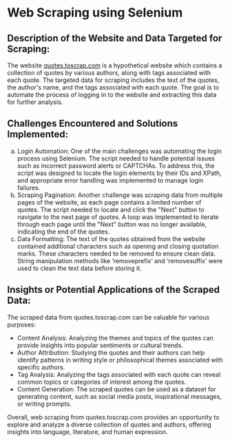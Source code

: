 # Web Scraping using Selenium

##	Description of the Website and Data Targeted for Scraping:

The website [quotes.toscrap.com](http://quotes.toscrape.com/) is a hypothetical website which contains a collection of quotes by various authors, along with tags associated with each quote. The targeted data for scraping includes the text of the quotes, the author's name, and the tags associated with each quote. The goal is to automate the process of logging in to the website and extracting this data for further analysis.

##	Challenges Encountered and Solutions Implemented:

<ol type='a'>
  <li>Login Automation: One of the main challenges was automating the login process using Selenium. The script needed to handle potential issues such as incorrect password alerts or CAPTCHAs. To address this, the script was designed to locate the login elements by their IDs and XPath, and appropriate error handling was implemented to manage login failures.</li>
  <li>Scraping Pagination: Another challenge was scraping data from multiple pages of the website, as each page contains a limited number of quotes. The script needed to locate and click the "Next" button to navigate to the next page of quotes. A loop was implemented to iterate through each page until the "Next" button was no longer available, indicating the end of the quotes.</li>
  <li>Data Formatting: The text of the quotes obtained from the website contained additional characters such as opening and closing quotation marks. These characters needed to be removed to ensure clean data. String manipulation methods like ‘removeprefix’ and ‘removesuffix’ were used to clean the text data before storing it.</li>
</ol>

##	Insights or Potential Applications of the Scraped Data:

The scraped data from quotes.toscrap.com can be valuable for various purposes:

<ul>
  <li>Content Analysis: Analyzing the themes and topics of the quotes can provide insights into popular sentiments or cultural trends.</li>
  <li>Author Attribution: Studying the quotes and their authors can help identify patterns in writing style or philosophical themes associated with specific authors.</li>
  <li>Tag Analysis: Analyzing the tags associated with each quote can reveal common topics or categories of interest among the quotes.</li>
  <li>Content Generation: The scraped quotes can be used as a dataset for generating content, such as social media posts, inspirational messages, or writing prompts.</li>
</ul>

Overall, web scraping from quotes.toscrap.com provides an opportunity to explore and analyze a diverse collection of quotes and authors, offering insights into language, literature, and human expression.
